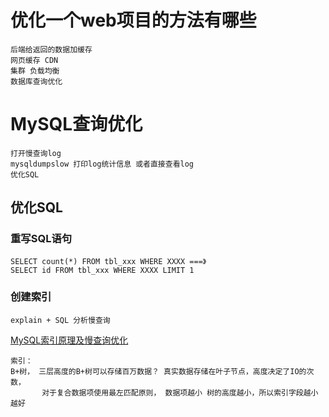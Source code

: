 # 优化一个web项目的方法有哪些
    后端给返回的数据加缓存
    网页缓存 CDN
    集群 负载均衡
    数据库查询优化


# MySQL查询优化
    打开慢查询log
    mysqldumpslow 打印log统计信息 或者直接查看log
    优化SQL
    
## 优化SQL
### 重写SQL语句
    SELECT count(*) FROM tbl_xxx WHERE XXXX ===》
    SELECT id FROM tbl_xxx WHERE XXXX LIMIT 1
    
    
### 创建索引
    explain + SQL 分析慢查询
   [MySQL索引原理及慢查询优化](https://tech.meituan.com/2014/06/30/mysql-index.html)
   
    索引：
    B+树， 三层高度的B+树可以存储百万数据？ 真实数据存储在叶子节点，高度决定了IO的次数， 
           对于复合数据项使用最左匹配原则， 数据项越小 树的高度越小，所以索引字段越小越好
    
